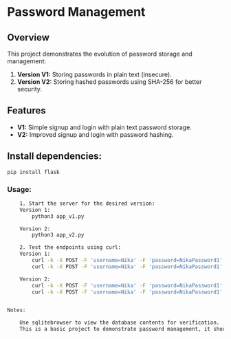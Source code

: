 # Password Management

## Overview
This project demonstrates the evolution of password storage and management:
1. **Version V1:** Storing passwords in plain text (insecure).
2. **Version V2:** Storing hashed passwords using SHA-256 for better security.

## Features
- **V1:** Simple signup and login with plain text password storage.
- **V2:** Improved signup and login with password hashing.

## Install dependencies:
    pip install flask

### Usage:
```bash
    1. Start the server for the desired version:
    Version 1:
        python3 app_v1.py

    Version 2:
        python3 app_v2.py

    2. Test the endpoints using curl:
    Version 1:
        curl -k -X POST -F 'username=Nika' -F 'password=NikaPassword1' 'https://0.0.0.0:5000/signup/v1'
        curl -k -X POST -F 'username=Nika' -F 'password=NikaPassword1' 'https://0.0.0.0:5000/login/v1'

    Version 2:
        curl -k -X POST -F 'username=Nika' -F 'password=NikaPassword1' 'https://0.0.0.0:5000/signup/v2'
        curl -k -X POST -F 'username=Nika' -F 'password=NikaPassword1' 'https://0.0.0.0:5000/login/v2'


Notes:

    Use sqlitebrowser to view the database contents for verification.
    This is a basic project to demonstrate password management, it should not be used in production without additional security measures.
